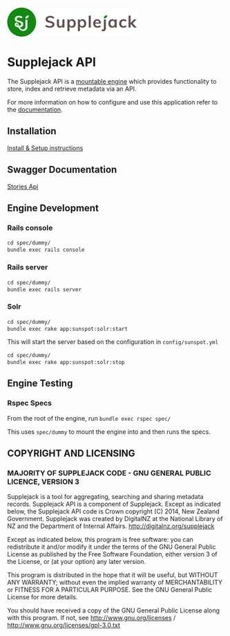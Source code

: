 ![Supplejack Logo](https://raw.githubusercontent.com/DigitalNZ/supplejack_manager/main/app/assets/images/logo.png)

# Supplejack API

The Supplejack API is a [mountable engine](http://guides.rubyonrails.org/engines.html) which provides functionality to store, index and retrieve metadata via an API.

For more information on how to configure and use this application refer to the [documentation](http://digitalnz.github.io/supplejack).

## Installation

[Install & Setup instructions](http://digitalnz.github.io/supplejack/start/development-setup.html)

## Swagger Documentation

[Stories Api](https://swaggerhub.com/api/DigitalNZ/supplejack-stories-api/3.0.0)

## Engine Development

### Rails console

```
cd spec/dummy/
bundle exec rails console
```

### Rails server

```
cd spec/dummy/
bundle exec rails server
```

### Solr

```
cd spec/dummy/
bundle exec rake app:sunspot:solr:start
```

This will start the server based on the configuration in `config/sunspot.yml`

```
cd spec/dummy/
bundle exec rake app:sunspot:solr:stop
```

## Engine Testing

### Rspec Specs

From the root of the engine, run `bundle exec rspec spec/`

This uses `spec/dummy` to mount the engine into and then runs the specs.

## COPYRIGHT AND LICENSING

### MAJORITY OF SUPPLEJACK CODE - GNU GENERAL PUBLIC LICENCE, VERSION 3

Supplejack is a tool for aggregating, searching and sharing metadata records. Supplejack API is a component of Supplejack. Except as indicated below, the Supplejack API code is Crown copyright (C) 2014, New Zealand Government. Supplejack was created by DigitalNZ at the National Library of NZ and the Department of Internal Affairs. http://digitalnz.org/supplejack

Except as indicated below, this program is free software: you can redistribute it and/or modify it under the terms of the GNU General Public License as published by the Free Software Foundation, either version 3 of the License, or (at your option) any later version.

This program is distributed in the hope that it will be useful, but WITHOUT ANY WARRANTY; without even the implied warranty of MERCHANTABILITY or FITNESS FOR A PARTICULAR PURPOSE. See the GNU General Public License for more details.

You should have received a copy of the GNU General Public License along with this program. If not, see http://www.gnu.org/licenses / http://www.gnu.org/licenses/gpl-3.0.txt
